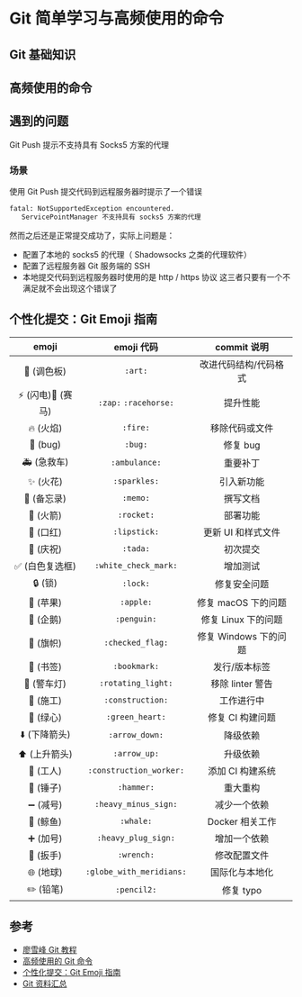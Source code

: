 # Git 简单学习与高频使用的命令

## Git 基础知识

## 高频使用的命令

## 遇到的问题

Git Push 提示不支持具有 Socks5 方案的代理

### 场景

使用 Git Push 提交代码到远程服务器时提示了一个错误

```sh
fatal: NotSupportedException encountered.
   ServicePointManager 不支持具有 socks5 方案的代理
```

然而之后还是正常提交成功了，实际上问题是：

- 配置了本地的 socks5 的代理（ Shadowsocks 之类的代理软件）
- 配置了远程服务器 Git 服务端的 SSH
- 本地提交代码到远程服务器时使用的是 http / https 协议
  这三者只要有一个不满足就不会出现这个错误了

## 个性化提交：Git Emoji 指南

|        emoji        |        emoji 代码        |      commit 说明      |
| :-----------------: | :----------------------: | :-------------------: |
|     🎨 (调色板)     |         `:art:`          | 改进代码结构/代码格式 |
| ⚡️ (闪电)🐎 (赛马) |  `:zap:` `:racehorse:`   |       提升性能        |
|      🔥 (火焰)      |         `:fire:`         |    移除代码或文件     |
|      🐛 (bug)       |         `:bug:`          |       修复 bug        |
|     🚑 (急救车)     |      `:ambulance:`       |       重要补丁        |
|      ✨ (火花)      |       `:sparkles:`       |      引入新功能       |
|     📝 (备忘录)     |         `:memo:`         |       撰写文档        |
|      🚀 (火箭)      |        `:rocket:`        |       部署功能        |
|      💄 (口红)      |       `:lipstick:`       |  更新 UI 和样式文件   |
|      🎉 (庆祝)      |         `:tada:`         |       初次提交        |
|   ✅ (白色复选框)   |   `:white_check_mark:`   |       增加测试        |
|       🔒 (锁)       |         `:lock:`         |     修复安全问题      |
|      🍎 (苹果)      |        `:apple:`         |  修复 macOS 下的问题  |
|      🐧 (企鹅)      |       `:penguin:`        |  修复 Linux 下的问题  |
|      🏁 (旗帜)      |     `:checked_flag:`     | 修复 Windows 下的问题 |
|      🔖 (书签)      |       `:bookmark:`       |     发行/版本标签     |
|     🚨 (警车灯)     |    `:rotating_light:`    |   移除 linter 警告    |
|      🚧 (施工)      |     `:construction:`     |      工作进行中       |
|      💚 (绿心)      |     `:green_heart:`      |   修复 CI 构建问题    |
|    ⬇️ (下降箭头)    |      `:arrow_down:`      |       降级依赖        |
|    ⬆️ (上升箭头)    |       `:arrow_up:`       |       升级依赖        |
|      👷 (工人)      | `:construction_worker:`  |   添加 CI 构建系统    |
|      🔨 (锤子)      |        `:hammer:`        |       重大重构        |
|      ➖ (减号)      |   `:heavy_minus_sign:`   |     减少一个依赖      |
|      🐳 (鲸鱼)      |        `:whale:`         |    Docker 相关工作    |
|      ➕ (加号)      |   `:heavy_plug_sign:`    |     增加一个依赖      |
|      🔧 (扳手)      |        `:wrench:`        |     修改配置文件      |
|      🌐 (地球)      | `:globe_with_meridians:` |    国际化与本地化     |
|      ✏️ (铅笔)      |       `:pencil2:`        |       修复 typo       |

## 参考

- [廖雪峰 Git 教程](https://www.liaoxuefeng.com/wiki/896043488029600/896827951938304)
- [高频使用的 Git 命令](https://juejin.im/post/5de8d849e51d455808332166)
- [个性化提交：Git Emoji 指南](https://gitmoji.carloscuesta.me/)
- [Git 资料汇总](https://github.com/xirong/my-git)
